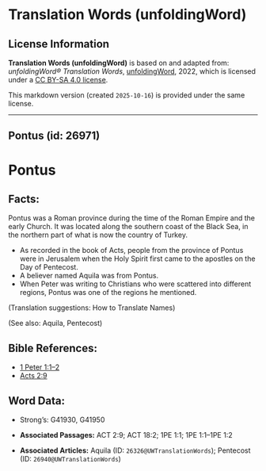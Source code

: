 # Translation Words (unfoldingWord)

## License Information

**Translation Words (unfoldingWord)** is based on and adapted from: _unfoldingWord® Translation Words_, [unfoldingWord](https://unfoldingword.org/utw), 2022, which is licensed under a [CC BY-SA 4.0 license](https://creativecommons.org/licenses/by-sa/4.0/legalcode.en).

This markdown version (created `2025-10-16`) is provided under the same license.



--------------------------------

## Pontus (id: 26971)

Pontus
======

Facts:
------

Pontus was a Roman province during the time of the Roman Empire and the early Church. It was located along the southern coast of the Black Sea, in the northern part of what is now the country of Turkey.

* As recorded in the book of Acts, people from the province of Pontus were in Jerusalem when the Holy Spirit first came to the apostles on the Day of Pentecost.
* A believer named Aquila was from Pontus.
* When Peter was writing to Christians who were scattered into different regions, Pontus was one of the regions he mentioned.

(Translation suggestions: How to Translate Names)

(See also: Aquila, Pentecost)

Bible References:
-----------------

* [1 Peter 1:1–2](https://ref.ly/1Pet1:1-1Pet1:2)
* [Acts 2:9](https://ref.ly/Acts2:9)

Word Data:
----------

* Strong’s: G41930, G41950

* **Associated Passages:** ACT 2:9; ACT 18:2; 1PE 1:1; 1PE 1:1–1PE 1:2
* **Associated Articles:** Aquila (ID: `26326@UWTranslationWords`); Pentecost (ID: `26940@UWTranslationWords`)

